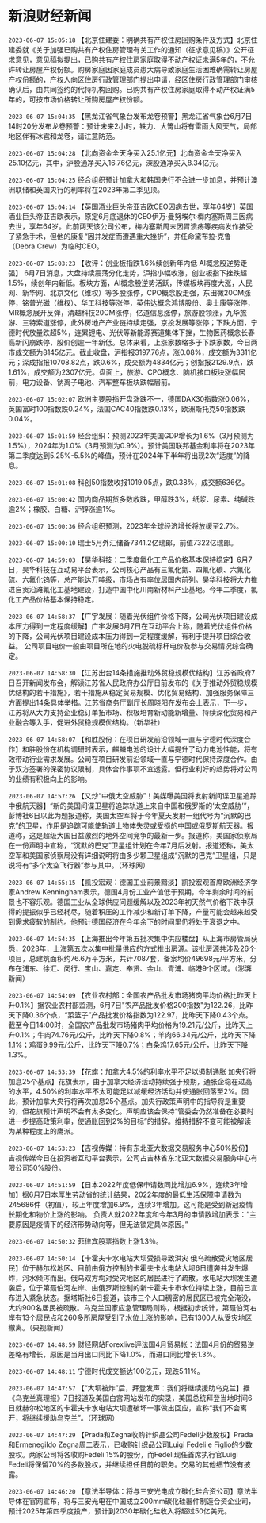 # 新浪财经新闻
`2023-06-07 15:05:18` 【北京住建委：明确共有产权住房回购条件及方式】北京住建委就《关于加强已购共有产权住房管理有关工作的通知（征求意见稿）》公开征求意见，意见稿拟提出，已购共有产权住房家庭取得不动产权证未满5年的，不允许转让房屋产权份额。购房家庭因家庭成员患大病导致家庭生活困难确需转让房屋产权份额的，产权人向区住房行政管理部门提出申请，经区住房行政管理部门审核确认后，由共同签约的代持机构回购。已购共有产权住房家庭取得不动产权证满5年的，可按市场价格转让所购房屋产权份额。

`2023-06-07 15:04:35` 【黑龙江省气象台发布龙卷预警】黑龙江省气象台6月7日14时20分发布龙卷预警：预计未来2小时，铁力、大箐山将有雷雨大风天气，局部地区伴有冰雹和龙卷，请注意防范。

`2023-06-07 15:04:28` 【北向资金全天净买入25.1亿元】北向资金全天净买入25.10亿元，其中，沪股通净买入16.76亿元，深股通净买入8.34亿元。

`2023-06-07 15:04:25` 经合组织预计加拿大和韩国央行不会进一步加息，并预计澳洲联储和英国央行的利率将在2023年第二季见顶。

`2023-06-07 15:04:14` 【英国酒业巨头帝亚吉欧CEO因病去世，享年64岁】英国酒业巨头帝亚吉欧表示，原定6月底退休的CEO伊万·曼努埃尔·梅内塞斯周三因病去世，享年64岁。此前两天该公司公布，梅内塞斯周末因胃溃疡等疾病发作接受了紧急手术，但他的康复“因并发症而遭遇重大挫折”，并任命黛布拉·克鲁（Debra Crew）为临时CEO。

`2023-06-07 15:03:23` 【收评：创业板指跌1.6%续创新年内低 AI概念股逆势走强】 6月7日消息，大盘持续震荡分化走势，沪指小幅收涨，创业板指下挫跌超1.5%，续创年内新低。板块方面，AI概念股逆势活跃，传媒板块再度大涨，人民网、新华网、北京文化（维权）等多股涨停，CPO概念股走强，东田微20CM涨停，铭普光磁（维权）、华工科技等涨停，英伟达概念鸿博股份、奥士康等涨停，MR概念展开反弹，清越科技20CM涨停，亿道信息涨停，旅游股领涨，九华旅游、三特索道涨停，此外房地产产业链持续走强，京投发展等涨停；下跌方面，宁德时代放量跌超5%，连累锂电、光伏等新能源赛道集体下挫，生物医药概念长春高新闪崩跌停，股价创逾一年新低。总体来看，上涨家数略多于下跌家数，今日两市成交额为8145亿元。截止收盘，沪指报3197.76点，涨0.08%，成交额为3311亿元；深成指报10708.82点，跌0.6%，成交额为4834亿元；创指报2129.9点，跌1.61%，成交额为2307亿元。盘面上，旅游、CPO概念、脑机接口板块涨幅居前，电力设备、钠离子电池、汽车整车板块跌幅居前。

`2023-06-07 15:02:07` 欧洲主要股指开盘涨跌不一，德国DAX30指数涨0.06%，英国富时100指数跌0.24%，法国CAC40指数跌0.13%，欧洲斯托克50指数跌0.04%。

`2023-06-07 15:01:59` 经合组织：预测2023年美国GDP增长为1.6%（3月预测为1.5%），2024年为1.0%（3月预测为0.9%）。预计美国联邦基金利率将在2023年第二季度达到5.25%-5.5%的峰值，预计在2024年下半年将出现2次“适度”的降息。

`2023-06-07 15:01:08` 科创50指数收报1019.05点，跌0.38%，成交额636亿。

`2023-06-07 15:00:42` 国内商品期货多数收跌，甲醇跌3%，纸浆、尿素、纯碱跌逾2%；橡胶、白糖、沪锌涨逾1%。

`2023-06-07 15:00:36` 经合组织预测，2023年全球经济增长将放缓至2.7%。

`2023-06-07 15:00:10` 瑞士5月外汇储备7341.2亿瑞郎，前值7322亿瑞郎。

`2023-06-07 14:59:03` 【昊华科技：二季度氟化工产品价格基本保持稳定】6月7日，昊华科技在互动易平台表示，公司核心产品有三氟化氮、四氟化碳、六氟化硫、六氟化钨等，总产能达万吨级，市场占有率位居国内前列。昊华科技将大力推进自贡沿滩氟化工基地建设，打造中国中化川南新材料产业基地。今年二季度，氟化工产品价格基本保持稳定。

`2023-06-07 14:58:37` 【广宇发展：随着光伏组件价格下降，公司光伏项目建设成本压力得到一定程度缓解】广宇发展6月7日在互动平台上称，随着光伏组件价格的下降，公司光伏项目建设成本压力得到一定程度缓解，有利于提升项目综合收益。 公司项目电价一般由项目所在地的火电脱硫标杆电价及参与交易情况综合确定。

`2023-06-07 14:58:30` 【江苏出台14条措施推动外贸稳规模优结构】江苏省政府7日召开新闻发布会，解读江苏省人民政府办公厅日前发布的《关于推动外贸稳规模优结构的若干措施》，若干措施从稳定贸易规模、优化贸易结构、加强服务保障三方面提出14条具体举措。江苏省商务厅副厅长周晓阳在发布会上表示，下一步，江苏将从大力支持企业稳订单拓市场、积极培育新动能新增量、持续深化贸易和产业融合等入手，促进外贸稳规模优结构。（新华社）

`2023-06-07 14:58:07` 【和胜股份：在项目研发前沿领域一直与宁德时代深度合作】和胜股份在机构调研时表示，麒麟电池的设计大幅提升了动力电池性能，将有效带动行业需求发展。公司在项目研发前沿领域一直与宁德时代保持深度合作。由于双方签署的保密协议限制，具体合作事项不宜透露。但行业利好的趋势将对公司的业绩有积极向上的影响。

`2023-06-07 14:57:26` 【又炒“中俄太空威胁”！美媒曝美国将发射新间谍卫星追踪中俄航天器】“新的美国间谍卫星将追踪轨道上来自中国和俄罗斯的‘太空威胁’”，彭博社6日以此为题报道称，美国太空军将于今年夏天发射一组代号为“沉默的巴克”的卫星，作用是追踪可能使轨道上物体失灵或受损的中国或俄罗斯航天器。报道称，这是超级大国日益激烈的地外空间竞争的最新一步。报道称，美国家侦察局在一份声明中宣称，“沉默的巴克”卫星组计划在今年7月后发射。报道还称，美太空军和美国家侦察局没有详细说明将由多少颗卫星组成“沉默的巴克”卫星组，只是说将有“多个太空飞行器”参与其中。（环球网）

`2023-06-07 14:55:15` 【凯投宏观：德国工业前景黯淡】凯投宏观首席欧洲经济学家Andrew Kenningham表示，德国4月份工业产值低于预期，今年剩余时间的前景也不容乐观。德国工业从全球供应问题缓解以及2023年初天然气价格下跌中获得的提振似乎已经耗尽，随着积压的工作减少和新订单下降，产量可能会越来越受到需求疲软的制约。他预计德国经济在今年余下的时间里仍将处于衰退之中。

`2023-06-07 14:54:35` 【上海推出今年第五批次集中供应楼盘】从上海市房管局获悉，2023年，上海第五次以集中批量供应的方式推出房源。该批房源共涉及26个项目，总建筑面积约76.6万平方米，共计7087套，备案均价49698元/平方米，分布在浦东、徐汇、闵行、宝山、嘉定、奉贤、金山、青浦、临港9个区域。（澎湃新闻）

`2023-06-07 14:54:09` 【农业农村部：全国农产品批发市场猪肉平均价格比昨天上升0.1%】据农业农村部监测，6月7日"农产品批发价格200指数"为122.26，比昨天下降0.36个点，“菜篮子”产品批发价格指数为122.97，比昨天下降0.43个点。截至今日14:00时，全国农产品批发市场猪肉平均价格为19.21元/公斤，比昨天上升0.1%；牛肉74.76元/公斤，比昨天下降0.8%；羊肉66.34元/公斤，比昨天下降1.1%；鸡蛋9.99元/公斤，比昨天下降0.7%；白条鸡17.65元/公斤，比昨天下降1.3%。

`2023-06-07 14:53:39` 【花旗：加拿大4.5%的利率水平不足以遏制通胀 加央行将加息25个基点】花旗表示，由于加拿大经济活动持续强于预期，通胀企稳在过高的水平，4.50%的利率水平不太可能足以减缓经济活动并使通胀回落至2%。因此，预计加拿大央行将再次加息25个基点。加央行政策声明中的指导将是重要的，但花旗预计声明不会有太多变化。声明应该会保持“管委会仍然准备在必要时进一步提高政策利率，使通胀回到2%的目标”的措辞。维持措辞不变可能被解读为某种程度上的鹰派。

`2023-06-07 14:53:23` 【吉视传媒：持有东北亚大数据交易服务中心50%股份】吉视传媒今日在投资者互动平台表示，公司占吉林省东北亚大数据交易服务中心有限公司50%股份。

`2023-06-07 14:51:59` 【日本2022年度低保申请数同比增加6.9%，连续3年增加】据6月7日本厚生劳动省的统计结果，2022年度的最低生活保障申请数为245686件（初值），较上年度增加6.9%，连续3年增加。这可能是受到新冠疫情长期化和物价上涨的影响。 负责人就2022年度和今年3月的申请数增加表示：“主要原因是疫情下的经济形势动向等，但无法锁定具体原因。”

`2023-06-07 14:50:32` 菲律宾股票指数上涨1.3％。

`2023-06-07 14:50:14` 【卡霍夫卡水电站大坝受损导致洪灾 俄乌疏散受灾地区居民】位于赫尔松地区、目前由俄方控制的卡霍夫卡水电站大坝6日遭袭并发生爆炸，河水倾泻而出。俄乌双方均对受灾地区的居民进行了疏散。水电站大坝发生遭袭后，位于第聂伯河左岸、由俄罗斯控制的新卡霍夫卡市水位持续上涨，目前已宣布进入紧急状态。据塔斯社6日报道，该市三个人口稠密的居民区已被完全淹没，大约900名居民被疏散。乌克兰国家应急管理局则称，根据初步统计，第聂伯河右岸有13个居民点和260多所房屋受到了水位上涨的影响，已有1300人从受灾地区撤离。（央视新闻）

`2023-06-07 14:48:59` 财经网站Forexlive评法国4月贸易帐：法国4月份的贸易逆差略有增长，原因是当月出口同比下降1.0%，而进口同比增长1.3%。

`2023-06-07 14:48:11` 宁德时代成交额达100亿元，现跌5.11%。

`2023-06-07 14:47:57` 【“大坝被炸”后，拜登发声：我们将继续援助乌克兰】据《乌克兰真理报》7日报道及美国白宫网站发布的实录，美国总统拜登当地时间6日就赫尔松地区的卡霍夫卡水电站大坝遭破坏一事做出回应，宣称“我们不会离开，将继续援助乌克兰”。（环球网）

`2023-06-07 14:47:29` 【Prada和Zegna收购针织品公司Fedeli少数股权】Prada和Ermenegildo Zegna周二表示，已收购针织品公司Luigi Fedeli e Figlio的少数股权。两家公司将各收购Fedeli 15%的股份，而Fedeli现任首席执行官Luigi Fedeli将保留70%的多数股权，并继续担任目前的职务。交易的其他细节没有披露。

`2023-06-07 14:46:20` 【意法半导体：将与三安光电成立碳化硅合资公司】意法半导体在官网宣布，将与三安光电在中国成立200mm碳化硅器件制造合资企业司，预计2025年第四季度投产，预计到2030年碳化硅收入将超过50亿美元。

